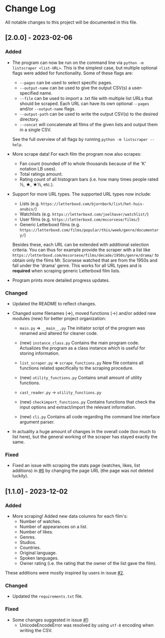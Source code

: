 # Change Log
All notable changes to this project will be documented in this file.

## [2.0.0] - 2023-02-06

### Added
- The program can now be run on the command line via `python -m listscraper <list-URL>`. This is the simplest case, but multiple optional flags were added for functionality. Some of these flags are:
    - `--pages` can be used to select specific pages.
    - `--output-name` can be used to give the output CSV(s) a user-specified name.
    - `--file` can be used to import a .txt file with multiple list URLs that should be scraped. Each URL can have its own optional `--pages` and/or `--output-name` flags.
    - `--output-path` can be used to write the output CSV(s) to the desired directory.
    - `--concat` will concatenate all films of the given lists and output them in a single CSV.

    See the full overview of all flags by running `python -m listscraper --help`. 

- More scrape data! For each film the program now also scrapes:
    - Fan count (rounded off to whole thousands because of the 'K' notation LB uses).
    - Total ratings amount.
    - Rating count of all histogram bars (i.e. how many times people rated ½, ★, ★½, etc.).

- Support for more URL types. The supported URL types now include:
    - Lists (e.g. `https://letterboxd.com/bjornbork/list/het-huis-anubis/`)
    - Watchlists (e.g. `https://letterboxd.com/joelhaver/watchlist/`)
    - User films (e.g. `https://letterboxd.com/mscorsese/films/`)
    - Generic Letterboxd films (e.g. `https://letterboxd.com/films/popular/this/week/genre/documentary/`)

    Besides these, each URL can be extended with additional selection criteria. You can thus for example provide the scraper with a list like `https://letterboxd.com/mscorsese/films/decade/1950s/genre/drama/` to obtain only the films Mr. Scorsese watched that are from the 1950s and fall under the 'drama' genre. This works for all URL types and is **required** when scraping generic Letterboxd film lists.

- Program prints more detailed progress updates.

### Changed
- Updated the README to reflect changes.

- Changed some filenames (=>), moved functions (->) and/or added new modules (new) for better project organization:
    - `main.py` => `__main__.py`
        The initiator script of the program was renamed and altered for cleaner code.
    
    - (new) `instance_class.py`
        Contains the main program code. Actualizes the program as a class instance which is useful for storing information.

    - `list_scraper.py` => `scrape_functions.py`
        New file contains all functions related specifically to the scraping procedure.

    - (new) `utility_functions.py`
        Contains small amount of utility functions.
    - `cast_reader.py` -> `utility_functions.py`

    - (new) `checkimport_functions.py`
        Contains functions that check the input options and extract/import the relevant information.
    
    - (new) `cli.py`
        Contains all code regarding the command line interface argument parser.

- In actuality a huge amount of changes in the overall code (too much to list here), but the general working of the scraper has stayed exactly the same.

### Fixed
- Fixed an issue with scraping the stats page (watches, likes, list additions) in [#6](https://github.com/L-Dot/Letterboxd-list-scraper/issues/6) by changing the page URL (the page was not deleted luckily).


## [1.1.0] - 2023-12-02

### Added
- More scraping! Added new data columns for each film's:
    - Number of watches.
    - Number of appearances on a list.
    - Number of likes.
    - Genres.
    - Studios.
    - Countries.
    - Original language.
    - Spoken languages.
    - Owner rating (i.e. the rating that the owner of the list gave the film).
   
These additions were mostly inspired by users in issue [#2](https://github.com/L-Dot/Letterboxd-list-scraper/issues/2).
 
### Changed
- Updated the `requirements.txt` file.
 
### Fixed
- Some changes suggested in issue [#1](https://github.com/L-Dot/Letterboxd-list-scraper/issues/1):
    - UnicodeEncodeError was resolved by using `utf-8` encoding when writing the CSV.
